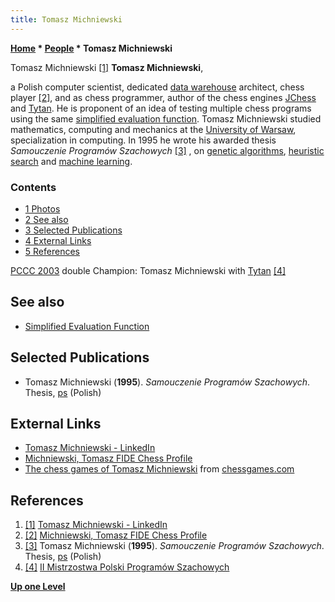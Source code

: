 ```yaml
---
title: Tomasz Michniewski
---
```

**[Home](Home "Home") \* [People](People "People") \* Tomasz Michniewski**



 [](https://www.linkedin.com/in/tmichniewski/) Tomasz Michniewski <a id="cite-note-1" href="#cite-ref-1">[1]</a> 
**Tomasz Michniewski**,  

a Polish computer scientist, dedicated [data warehouse](https://en.wikipedia.org/wiki/Data_warehouse) architect, chess player <a id="cite-note-2" href="#cite-ref-2">[2]</a>, and as chess programmer, author of the chess engines [JChess](index.php?title=JChess&action=edit&redlink=1 "JChess (page does not exist)") and [Tytan](Tytan "Tytan"). 
He is proponent of an idea of testing multiple chess programs using the same [simplified evaluation function](Simplified_Evaluation_Function "Simplified Evaluation Function").
Tomasz Michniewski studied mathematics, computing and mechanics at the [University of Warsaw](University_of_Warsaw "University of Warsaw"), specialization in computing. In 1995 he wrote his awarded thesis *Samouczenie Programów Szachowych* <a id="cite-note-3" href="#cite-ref-3">[3]</a> , on [genetic algorithms](Genetic_Programming#GeneticAlgorithm "Genetic Programming"), [heuristic search](Search "Search") and [machine learning](Learning "Learning"). 



### Contents


* [1 Photos](#photos)
* [2 See also](#see-also)
* [3 Selected Publications](#selected-publications)
* [4 External Links](#external-links)
* [5 References](#references)






 [](http://mpps.maciej.szmit.info/mpps-2/) 
[PCCC 2003](PCCC_2003 "PCCC 2003") double Champion: Tomasz Michniewski with [Tytan](Tytan "Tytan") <a id="cite-note-4" href="#cite-ref-4">[4]</a>



## See also


* [Simplified Evaluation Function](Simplified_Evaluation_Function "Simplified Evaluation Function")


## Selected Publications


* Tomasz Michniewski (**1995**). *Samouczenie Programów Szachowych*. Thesis, [ps](http://www.armageddon.szach.pl/pracamag.ps) (Polish)


## External Links


* [Tomasz Michniewski - LinkedIn](https://www.linkedin.com/in/tmichniewski/)
* [Michniewski, Tomasz FIDE Chess Profile](https://ratings.fide.com/card.phtml?event=1111167)
* [The chess games of Tomasz Michniewski](http://www.chessgames.com/perl/chessplayer?pid=137957) from [chessgames.com](http://www.chessgames.com/index.html)


## References


1. <a id="cite-ref-1" href="#cite-note-1">[1]</a> [Tomasz Michniewski - LinkedIn](https://www.linkedin.com/in/tmichniewski/)
2. <a id="cite-ref-2" href="#cite-note-2">[2]</a> [Michniewski, Tomasz FIDE Chess Profile](https://ratings.fide.com/card.phtml?event=1111167)
3. <a id="cite-ref-3" href="#cite-note-3">[3]</a> Tomasz Michniewski (**1995**). *Samouczenie Programów Szachowych*. Thesis, [ps](http://www.armageddon.szach.pl/pracamag.ps) (Polish)
4. <a id="cite-ref-4" href="#cite-note-4">[4]</a> [II Mistrzostwa Polski Programów Szachowych](http://mpps.maciej.szmit.info/mpps-2/)

**[Up one Level](People "People")**







 
